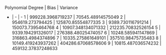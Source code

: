 Polynomial Degree | Bias | Variance
 - | - | -
1  |  999228.3968719237  |  70545.48914575049
2  |  954619.273794425  |  125870.85554877335
3  |  9389.730116791214  |  150073.7395464768
4  |  10907.348134071332  |  212235.70832526154
5  |  9339.194291326017  |  276388.48025474057
6  |  10248.585941147869  |  316863.4984374896
7  |  10335.275861649101  |  357510.98475735483
8  |  10149.419243937262  |  404286.67068578606
9  |  10815.487036574232  |  459132.37837248633
